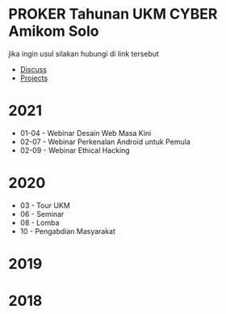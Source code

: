 # PROKER Tahunan UKM CYBER Amikom Solo
jika ingin usul silakan hubungi di link tersebut
- [Discuss](https://github.com/UKM-CYBER-Amikom-Solo/PROKER-Tahunan-UKM-CYBER-Amikom-Solo/discussions/1)
- [Projects](https://github.com/orgs/UKM-CYBER-Amikom-Solo/projects/6)

# 2021
  - 01-04 - Webinar Desain Web Masa Kini
  - 02-07 - Webinar Perkenalan Android untuk Pemula
  - 02-09 - Webinar Ethical Hacking
# 2020
  - 03 - Tour UKM
  - 06 - Seminar
  - 08 - Lomba
  - 10 - Pengabdian Masyarakat
# 2019
# 2018
